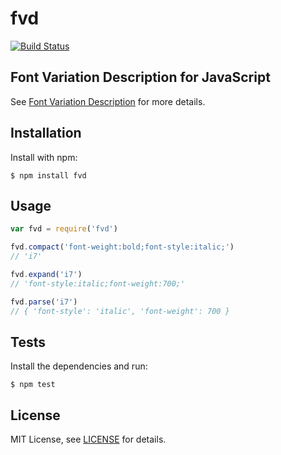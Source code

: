 # fvd

[![Build Status](https://circleci.com/gh/percolate/fvd.png?circle-token=d8514e93933f9eedca564123124444aa69ff6a11)](https://circleci.com/gh/percolate/fvd)

## Font Variation Description for JavaScript

See [Font Variation Description](https://github.com/typekit/fvd) for more details.

## Installation

Install with npm:

```
$ npm install fvd
```

## Usage

```js
var fvd = require('fvd')

fvd.compact('font-weight:bold;font-style:italic;')
// 'i7'

fvd.expand('i7')
// 'font-style:italic;font-weight:700;'

fvd.parse('i7')
// { 'font-style': 'italic', 'font-weight': 700 }
```

## Tests

Install the dependencies and run:

```
$ npm test
```

## License

MIT License, see [LICENSE](https://github.com/percolate/fvd/blob/master/LICENSE.md) for details.
